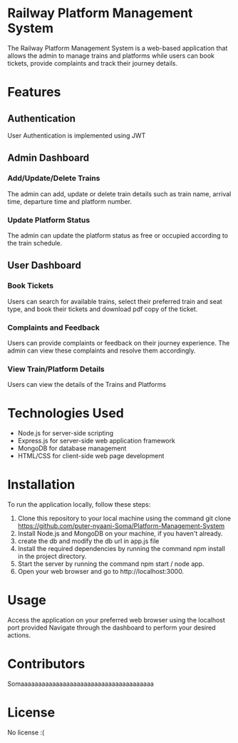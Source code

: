 # Railway Platform Management System
The Railway Platform Management System is a web-based application that allows the admin to manage trains and platforms while users can book tickets, provide complaints and track their journey details.

# Features
## Authentication
User Authentication is implemented using JWT
## Admin Dashboard
### Add/Update/Delete Trains
The admin can add, update or delete train details such as train name, arrival time, departure time and platform number.
### Update Platform Status
The admin can update the platform status as free or occupied according to the train schedule.
## User Dashboard
### Book Tickets
Users can search for available trains, select their preferred train and seat type, and book their tickets and download pdf copy of the ticket.
### Complaints and Feedback
Users can provide complaints or feedback on their journey experience. The admin can view these complaints and resolve them accordingly.
### View Train/Platform Details
Users can view the details of the Trains and Platforms
# Technologies Used
* Node.js for server-side scripting
* Express.js for server-side web application framework
* MongoDB for database management
* HTML/CSS for client-side web page development

# Installation
To run the application locally, follow these steps:

1. Clone this repository to your local machine using the command git clone https://github.com/puter-nyaani-Soma/Platform-Management-System
2. Install Node.js and MongoDB on your machine, if you haven't already.
3. create the db and modify the db url in app.js file
4. Install the required dependencies by running the command npm install in the project directory.
5. Start the server by running the command npm start / node app.
6. Open your web browser and go to http://localhost:3000.
# Usage
Access the application on your preferred web browser using the localhost port provided
Navigate through the dashboard to perform your desired actions.
# Contributors
Somaaaaaaaaaaaaaaaaaaaaaaaaaaaaaaaaaaaaaa
# License
No license :(






